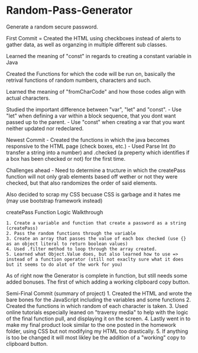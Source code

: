 # Random-Pass-Generator
Generate a random secure password.

First Commit = Created the HTML using checkboxes instead of alerts to gather data, as well as organzing in multiple different sub classes.

Learned the meaning of "const" in regards to creating a constant variable in Java

Created the Functions for which the code will be run on, basically the retrival functions of random numbers, characters and such. 

Learned the meaning of "fromCharCode" and how those codes align with actual characters. 

Studied the important difference between "var", "let" and "const". 
    - Use "let" when defining a var within a block sequence, that you dont want passed up to the parent. 
    - Use "const" when creating a var that you want neither updated nor redeclared. 

Newest Commit
    - Created the functions in which the java becomes responsive to the HTML page (check boxes, etc.)
    - Used Parse Int (to transfer a string into a number) and .checked (a preperty which identifies if a box has been checked or not) for the first time.

Challenges ahead
    - Need to determine a tructure in which the createPass function will not only grab elements based off wether or not they were checked, but that also randomizes the order of said elements. 

Also decided to scrap my CSS becuase CSS is garbage and it hates me (may use bootstrap framework instead)

createPass Function Logic Walkthrough

    1. Create a variable and function that create a password as a string (createPass)
    2. Pass the random functions through the variable 
    3. Create an array that passes the value of each box checked (use {} as an object literal to return boolean values)
    4. Used .filter method to loop through the array created. 
    5. Learned what Object.Value does, but also learned how to use => instead of a function operator (still not exaclty sure what it does but it seems to do alot of the work for you)

As of right now the Generator is complete in function, but still needs some added bonuses. 
    The first of which adding a working clipboard copy button. 

Semi-Final Commit (summary of project)
    1. Created the HTML and wrote the bare bones for the JavaScript including the variables and some functions
    2. Created the functions in which random of each character is taken.
    3. Used online tutorials especially leaned on "traversy media" to help with the logic of the final function pull, and displaying it on the screen.
    4. Lastly went in to make my final product look similar to the one posted in the homework folder, using CSS but not modifying my HTML too drastically.
    5. If anything is too be changed it will most likley be the addition of a "working" copy to clipboard button. 